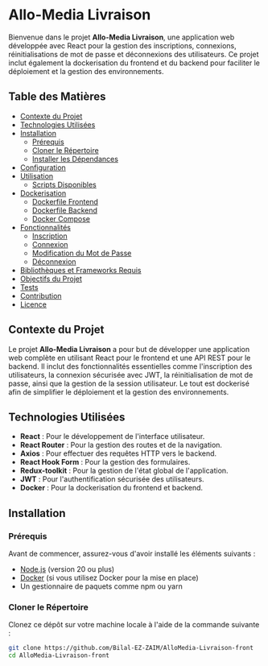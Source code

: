 # Allo-Media Livraison

Bienvenue dans le projet **Allo-Media Livraison**, une application web développée avec React pour la gestion des inscriptions, connexions, réinitialisations de mot de passe et déconnexions des utilisateurs. Ce projet inclut également la dockerisation du frontend et du backend pour faciliter le déploiement et la gestion des environnements.

## Table des Matières

- [Contexte du Projet](#contexte-du-projet)
- [Technologies Utilisées](#technologies-utilisées)
- [Installation](#installation)
  - [Prérequis](#prérequis)
  - [Cloner le Répertoire](#cloner-le-répertoire)
  - [Installer les Dépendances](#installer-les-dépendances)
- [Configuration](#configuration)
- [Utilisation](#utilisation)
  - [Scripts Disponibles](#scripts-disponibles)
- [Dockerisation](#dockerisation)
  - [Dockerfile Frontend](#dockerfile-frontend)
  - [Dockerfile Backend](#dockerfile-backend)
  - [Docker Compose](#docker-compose)
- [Fonctionnalités](#fonctionnalités)
  - [Inscription](#inscription)
  - [Connexion](#connexion)
  - [Modification du Mot de Passe](#modification-du-mot-de-passe)
  - [Déconnexion](#déconnexion)
- [Bibliothèques et Frameworks Requis](#bibliothèques-et-frameworks-requis)
- [Objectifs du Projet](#objectifs-du-projet)
- [Tests](#tests)
- [Contribution](#contribution)
- [Licence](#licence)

## Contexte du Projet

Le projet **Allo-Media Livraison** a pour but de développer une application web complète en utilisant React pour le frontend et une API REST pour le backend. Il inclut des fonctionnalités essentielles comme l'inscription des utilisateurs, la connexion sécurisée avec JWT, la réinitialisation de mot de passe, ainsi que la gestion de la session utilisateur. Le tout est dockerisé afin de simplifier le déploiement et la gestion des environnements.

## Technologies Utilisées

- **React** : Pour le développement de l'interface utilisateur.
- **React Router** : Pour la gestion des routes et de la navigation.
- **Axios** : Pour effectuer des requêtes HTTP vers le backend.
- **React Hook Form**  : Pour la gestion des formulaires.
- **Redux-toolkit** : Pour la gestion de l'état global de l'application.
- **JWT** : Pour l'authentification sécurisée des utilisateurs.
- **Docker** : Pour la dockerisation du frontend et backend.

## Installation

### Prérequis

Avant de commencer, assurez-vous d'avoir installé les éléments suivants :

- [Node.js](https://nodejs.org/) (version 20 ou plus)
- [Docker](https://www.docker.com/) (si vous utilisez Docker pour la mise en place)
- Un gestionnaire de paquets comme npm ou yarn

### Cloner le Répertoire

Clonez ce dépôt sur votre machine locale à l'aide de la commande suivante :

```bash  
git clone https://github.com/Bilal-EZ-ZAIM/AlloMedia-Livraison-front
cd AlloMedia-Livraison-front

